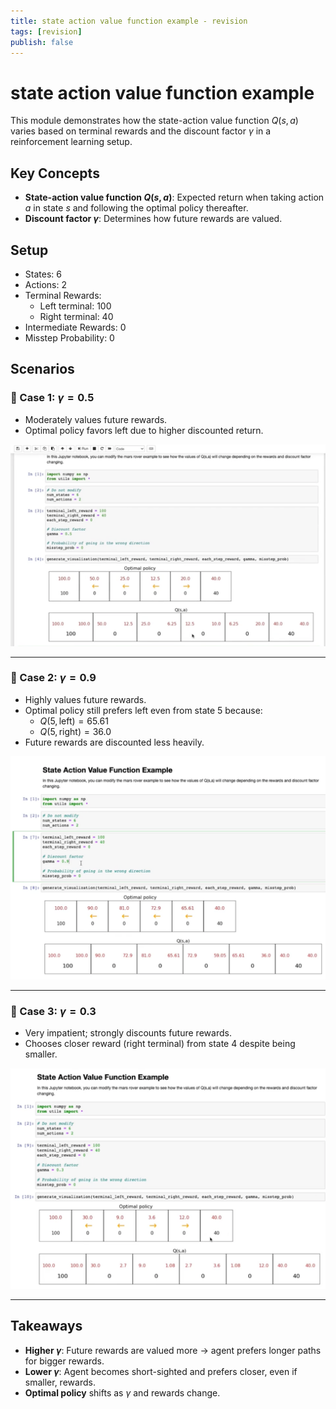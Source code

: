 ```yaml
---
title: state action value function example - revision
tags: [revision]
publish: false
---
```


# state action value function example

This module demonstrates how the state-action value function $Q(s, a)$ varies based on terminal rewards and the discount factor $\gamma$ in a reinforcement learning setup.

## Key Concepts

- **State-action value function $Q(s, a)$**: Expected return when taking action $a$ in state $s$ and following the optimal policy thereafter.
- **Discount factor $\gamma$**: Determines how future rewards are valued.

## Setup

- States: 6
- Actions: 2
- Terminal Rewards:
  - Left terminal: 100
  - Right terminal: 40
- Intermediate Rewards: 0
- Misstep Probability: 0

## Scenarios

### 🔸 Case 1: $\gamma = 0.5$

- Moderately values future rewards.
- Optimal policy favors left due to higher discounted return.

![Gamma = 0.5 Q-values and Policy](_resources/gamma-0.5-policy-qsa.png)

---

### 🔸 Case 2: $\gamma = 0.9$

- Highly values future rewards.
- Optimal policy still prefers left even from state 5 because:
  - $Q(5, \text{left}) = 65.61$
  - $Q(5, \text{right}) = 36.0$
- Future rewards are discounted less heavily.

![Gamma = 0.9 Q-values and Policy](_resources/gamma-0.9-policy-qsa.png)

---

### 🔸 Case 3: $\gamma = 0.3$

- Very impatient; strongly discounts future rewards.
- Chooses closer reward (right terminal) from state 4 despite being smaller.

![Gamma = 0.3 Q-values and Policy](_resources/gamma-0.3-policy-qsa.png)

---

## Takeaways

- **Higher $\gamma$**: Future rewards are valued more → agent prefers longer paths for bigger rewards.
- **Lower $\gamma$**: Agent becomes short-sighted and prefers closer, even if smaller, rewards.
- **Optimal policy** shifts as $\gamma$ and rewards change.

